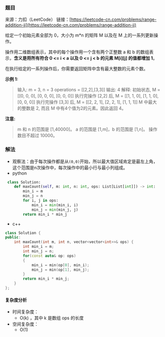 ### 题目
来源：力扣（LeetCode）
链接：[https://leetcode-cn.com/problems/range-addition-ii](https://leetcode-cn.com/problems/range-addition-ii)

给定一个初始元素全部为 0，大小为 m*n 的矩阵 M 以及在 M 上的一系列更新操作。

操作用二维数组表示，其中的每个操作用一个含有两个正整数 a 和 b 的数组表示，**含义是将所有符合 0 <= i < a 以及 0 <= j < b 的元素 M[i][j] 的值都增加 1**。

在执行给定的一系列操作后，你需要返回矩阵中含有最大整数的元素个数。

**示例 1:**
>输入: 
>m = 3, n = 3
>operations = [[2,2],[3,3]]
>输出: 4
>解释: 
>初始状态, M = 
>[[0, 0, 0],
> [0, 0, 0],
> [0, 0, 0]]
>执行完操作 [2,2] 后, M = 
>[[1, 1, 0],
> [1, 1, 0],
> [0, 0, 0]]
>执行完操作 [3,3] 后, M = 
>[[2, 2, 1],
> [2, 2, 1],
> [1, 1, 1]]
>M 中最大的整数是 2, 而且 M 中有4个值为2的元素。因此返回 4。

**注意:**
>m 和 n 的范围是 [1,40000]。
>a 的范围是 [1,m]，b 的范围是 [1,n]。
>操作数目不超过 10000。



### 解法
*  观察法：由于每次操作都是从`(0,0)`开始，所以最大值区域肯定是最左上角，这个范围是n次操作中，每次操作中的最小行与最小列组成。
* python
```python
 class Solution:
    def maxCount(self, m: int, n: int, ops: List[List[int]]) -> int:
        min_i = m
        min_j = n
        for i, j in ops:
            min_i = min(min_i, i)
            min_j = min(min_j, j)
        return min_i * min_j
```
* c++

```c++
class Solution {
public:
    int maxCount(int m, int n, vector<vector<int>>& ops) {
        int min_i = m;
        int min_j = n;
        for(const auto& op: ops)
        {
            min_i = min(op[0], min_i);
            min_j = min(op[1], min_j);
        }
        return min_i * min_j;
    }
};
```




#### 复杂度分析
* 时间复杂度： 
	*  O(k) ，其中 k 是数组 ops 的长度
* 空间复杂度： 
	*  O(1)